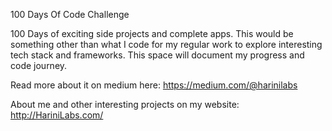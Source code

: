 100 Days Of Code Challenge

100 Days of exciting side projects and complete apps. This would be something other than what I code for my regular work to explore interesting tech stack and frameworks. This space will document my progress and code journey.

Read more about it on medium here: https://medium.com/@harinilabs

About me and other interesting projects on my website: http://HariniLabs.com/
